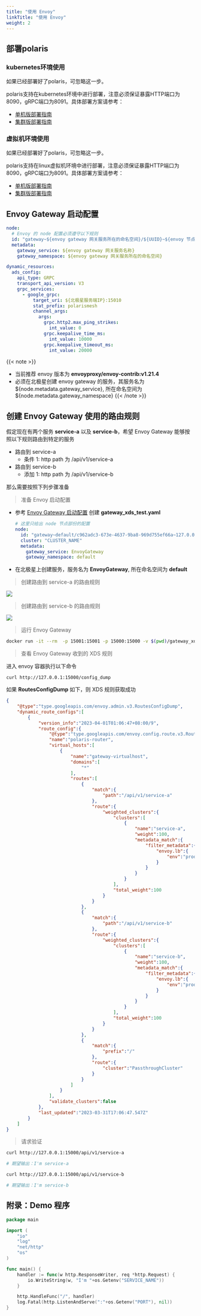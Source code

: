 ```yaml
---
title: "使用 Envoy"
linkTitle: "使用 Envoy"
weight: 2
---
```



## 部署polaris

### kubernetes环境使用

如果已经部署好了polaris，可忽略这一步。

polaris支持在kubernetes环境中进行部署，注意必须保证暴露HTTP端口为8090，gRPC端口为8091。具体部署方案请参考：

- [单机版部署指南](/docs/使用指南/服务端安装/单机版安装/#使用-k8s-安装)
- [集群版部署指南](/docs/使用指南/服务端安装/集群版安装/#使用-k8s-安装)

### 虚拟机环境使用

如果已经部署好了polaris，可忽略这一步。

polaris支持在linux虚拟机环境中进行部署，注意必须保证暴露HTTP端口为8090，gRPC端口为8091。具体部署方案请参考：

- [单机版部署指南](/docs/使用指南/服务端安装/单机版安装/#使用-linux-安装)
- [集群版部署指南](/docs/使用指南/服务端安装/集群版安装/#使用-linux-安装)

## Envoy Gateway 启动配置

```yaml
node:
  # Envoy 的 node 配置必须遵守以下规则
  id: "gateway~${envoy gateway 网关服务所在的命名空间}/${UUID}~${envoy 节点IP}"
  metadata:
    gateway_service: ${envoy gateway 网关服务名称}
    gateway_namespace: ${envoy gateway 网关服务所在的命名空间}

dynamic_resources:
  ads_config:
    api_type: GRPC
    transport_api_version: V3
    grpc_services:
      - google_grpc:
          target_uri: ${北极星服务端IP}:15010
          stat_prefix: polarismesh
          channel_args:
            args:
              grpc.http2.max_ping_strikes:
                int_value: 0
              grpc.keepalive_time_ms:
                int_value: 10000
              grpc.keepalive_timeout_ms:
                int_value: 20000
```

{{< note >}}
- 当前推荐 envoy 版本为 **envoyproxy/envoy-contrib:v1.21.4**
- 必须在北极星创建 envoy gateway 的服务，其服务名为 ${node.metadata.gateway_service}, 所在命名空间为 ${node.metadata.gateway_namespace}
{{< /note >}}


## 创建 Envoy Gateway 使用的路由规则

假定现在有两个服务 **service-a** 以及 **service-b**，希望 Envoy Gateway 能够按照以下规则路由到特定的服务

- 路由到 service-a
  - 条件 1: http path 为 /api/v1/service-a
- 路由到 service-b
  - 添加 1: http path 为 /api/v1/service-b

那么需要按照下列步骤准备

> 准备 Envoy 启动配置

- 参考 [Envoy Gateway 启动配置](#envoy-gateway-启动配置) 创建 **gateway_xds_test.yaml**
  ```yaml
  # 这里只给出 node 节点部份的配置
  node:
    id: "gateway~default/c962adc3-673e-4637-9ba8-969d755ef66a~127.0.0.1"
    cluster: "CLUSTER_NAME"
    metadata:
      gateway_service: EnvoyGateway
      gateway_namespace: default
  ```
- 在北极星上创建服务，服务名为 **EnvoyGateway**, 所在命名空间为 **default**

> 创建路由到 service-a 的路由规则

![](../images/envoy/routeto-service-a.png)

> 创建路由到 service-b 的路由规则

![](../images/envoy/routeto-service-b.png)

> 运行 Envoy Gateway


```bash
docker run -it --rm  -p 15001:15001 -p 15000:15000 -v $(pwd)/gateway_xds_test.yaml:/gateway_xds_test.yaml envoyproxy/envoy-contrib:v1.21.4 -c /gateway_xds_test.yaml
```

> 查看 Envoy Gateway 收到的 XDS 规则

进入 envoy 容器执行以下命令

```
curl http://127.0.0.1:15000/config_dump
```

如果 **RoutesConfigDump** 如下，则 XDS 规则获取成功

```json
{
    "@type":"type.googleapis.com/envoy.admin.v3.RoutesConfigDump",
    "dynamic_route_configs":[
        {
            "version_info":"2023-04-01T01:06:47+08:00/9",
            "route_config":{
                "@type":"type.googleapis.com/envoy.config.route.v3.RouteConfiguration",
                "name":"polaris-router",
                "virtual_hosts":[
                    {
                        "name":"gateway-virtualhost",
                        "domains":[
                            "*"
                        ],
                        "routes":[
                            {
                                "match":{
                                    "path":"/api/v1/service-a"
                                },
                                "route":{
                                    "weighted_clusters":{
                                        "clusters":[
                                            {
                                                "name":"service-a",
                                                "weight":100,
                                                "metadata_match":{
                                                    "filter_metadata":{
                                                        "envoy.lb":{
                                                            "env":"prod"
                                                        }
                                                    }
                                                }
                                            }
                                        ],
                                        "total_weight":100
                                    }
                                }
                            },
                            {
                                "match":{
                                    "path":"/api/v1/service-b"
                                },
                                "route":{
                                    "weighted_clusters":{
                                        "clusters":[
                                            {
                                                "name":"service-b",
                                                "weight":100,
                                                "metadata_match":{
                                                    "filter_metadata":{
                                                        "envoy.lb":{
                                                            "env":"prod"
                                                        }
                                                    }
                                                }
                                            }
                                        ],
                                        "total_weight":100
                                    }
                                }
                            },
                            {
                                "match":{
                                    "prefix":"/"
                                },
                                "route":{
                                    "cluster":"PassthroughCluster"
                                }
                            }
                        ]
                    }
                ],
                "validate_clusters":false
            },
            "last_updated":"2023-03-31T17:06:47.547Z"
        }
    ]
}
```

> 请求验证

```bash
curl http://127.0.0.1:15000/api/v1/service-a

# 期望输出：I'm service-a

curl http://127.0.0.1:15000/api/v1/service-b

# 期望输出：I'm service-b
```


## 附录：Demo 程序

```go
package main

import (
	"io"
	"log"
	"net/http"
	"os"
)

func main() {
	handler := func(w http.ResponseWriter, req *http.Request) {
		io.WriteString(w, "I'm "+os.Getenv("SERVICE_NAME"))
	}

	http.HandleFunc("/", handler)
	log.Fatal(http.ListenAndServe(":"+os.Getenv("PORT"), nil))
}
```
